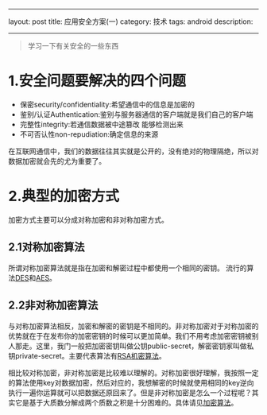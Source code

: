 ﻿---

layout: post
title: 应用安全方案(一)
category: 技术
tags: android
description:  

---

> 学习一下有关安全的一些东西

# 1.安全问题要解决的四个问题

- 保密security/confidentiality:希望通信中的信息是加密的
- 鉴别/认证Authentication:鉴别与服务器通信的客户端就是我们自己的客户端
- 完整性integrity:若通信数据被中途篡改 能够检测出来
- 不可否认性non-repudiation:确定信息的来源

在互联网通信中，我们的数据往往其实就是公开的，没有绝对的物理隔绝，所以对数据加密就会先的尤为重要了。

# 2.典型的加密方式

加密方式主要可以分成对称加密和非对称加密方式。

## 2.1对称加密算法

所谓对称加密算法就是指在加密和解密过程中都使用一个相同的密钥。
流行的算法[DES](http://baike.baidu.com/item/DES)和[AES](https://zh.wikipedia.org/wiki/%E9%AB%98%E7%BA%A7%E5%8A%A0%E5%AF%86%E6%A0%87%E5%87%86)。

## 2.2非对称加密算法

与对称加密算法相反，加密和解密的密钥是不相同的。非对称加密对于对称加密的优势就在于在发布你的加密密钥的时候可以更加简单。我们不用考虑加密密钥被别人那走。这里，我门一般把加密密钥叫做公钥public-secret，解密密钥家叫做私钥private-secret。主要代表算法有[RSA机密算法](https://zh.wikipedia.org/wiki/RSA%E5%8A%A0%E5%AF%86%E6%BC%94%E7%AE%97%E6%B3%95)。

相比较对称加密，非对称加密是比较难以理解的。对称加密很好理解，我按照一定的算法使用key对数据加密，然后对应的，我想解密的时候就使用相同的key逆向执行一遍你运算就可以把数据还原回来了。但是非对称加密是怎么一个过程呢？其实它是基于大质数分解成两个质数之积是十分困难的。具体请见[加密算法](https://zh.wikipedia.org/wiki/RSA%E5%8A%A0%E5%AF%86%E6%BC%94%E7%AE%97%E6%B3%95#.E5.85.AC.E9.92.A5.E4.B8.8E.E7.A7.81.E9.92.A5.E7.9A.84.E4.BA.A7.E7.94.9F)。
